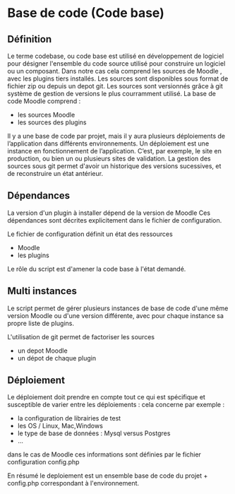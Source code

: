 # Base de code (Code base)

## Définition

Le terme codebase, ou code base est utilisé en développement de logiciel pour désigner l'ensemble du code source utilisé pour construire un logiciel ou un composant. 
Dans notre cas cela comprend les sources de Moodle , avec les plugins tiers installés.
Les sources sont disponibles sous format de fichier zip ou depuis un depot git.
Les sources sont versionnés grâce à git système de gestion de versions le plus courramment utilisé.
La base de code Moodle comprend :
- les sources Moodle
- les sources des plugins

Il y a une base de code par projet, mais il y aura plusieurs déploiements de l’application dans différents environnements. 
Un déploiement est une instance en fonctionnement de l’application. C’est, par exemple, le site en production, ou bien un ou plusieurs sites de validation. 
La gestion des sources sous git permet d'avoir un historique des versions sucessives, et de reconstruire un état antérieur.

## Dépendances

La version d'un plugin à installer dépend de la version de Moodle
Ces dépendances sont décrites explicitement dans le fichier de configuration.

Le fichier de configuration définit un état des ressources
- Moodle
- les plugins

Le rôle du script est d'amener la code base à l'état demandé.

## Multi instances

Le script permet de gérer plusieurs instances de base de code d'une même version Moodle ou d'une version différente, avec pour chaque instance sa propre liste de plugins.

L'utilisation de git permet de factoriser les sources
- un depot Moodle
- un dépot de chaque plugin

## Déploiement

Le déploiement doit prendre en compte tout ce qui est spécifique et susceptible de varier entre les déploiements :
cela concerne par exemple :
- la configuration de librairies de test 
- les OS / Linux, Mac,Windows
- le type de base de données : Mysql versus Postgres
- ... 

dans le cas de Moodle ces informations sont définies par le fichier configuration config.php

En résumé le deploiement est un ensemble base de code du projet + config.php correspondant à l'environnement.
